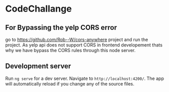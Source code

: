 # CodeChallange

## For Bypassing the yelp CORS error

go to https://github.com/Rob--W/cors-anywhere project and run the project. As yelp api does not support CORS in frontend developement thats why we have bypass the CORS rules through this node server.

## Development server

Run `ng serve` for a dev server. Navigate to `http://localhost:4200/`. The app will automatically reload if you change any of the source files.




